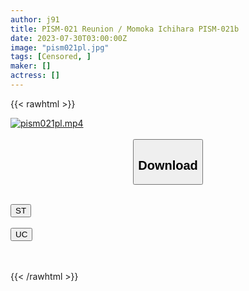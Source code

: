 ```yaml
---
author: j91
title: PISM-021 Reunion / Momoka Ichihara PISM-021b
date: 2023-07-30T03:00:00Z
image: "pism021pl.jpg"
tags: [Censored, ]
maker: []
actress: []
---
```



{{< rawhtml >}}

<div class="video" data-videoid="Oxaw2mKlbJCZ4em">
    <a href="javascript:;">
        <img src="https://my.j91.asia/posts/pism021pl/pism021pl.jpg" width="WIDTH" height="HEIGHT" alt="pism021pl.mp4" loading="lazy">
    </a>
</div>

<script type="text/javascript" src="https://j91.asia/asset/on-demand-st.js"></script>

<br>
  <link rel="stylesheet" href="https://j91.asia/asset/bs5.css">
  
  <center>
  <button class="btn btn-primary" type="button" data-bs-toggle="collapse" data-bs-target=".multi-collapse" aria-expanded="false" aria-controls="multiCollapseExample1 multiCollapseExample2"><h2>Download</h2></button></center>
</p>
<div class="row">
  <div class="col">
    <div class="collapse multi-collapse" id="multiCollapseExample1">
      <div class="card card-body">
	      	      <br>
<div class="buttons">  
<a href="https://streamtape.to/v/Oxaw2mKlbJCZ4em"><button class="btn-hover color-3"><i class="fa fa-download"></i> ST</button></a></div>
    </div>
  </div>
</div>
  <div class="col">
    <div class="collapse multi-collapse" id="multiCollapseExample2">
      <div class="card card-body">
	      <br>
<div class="buttons">
    <a href="https://userscloud.com/r1puvezrm2yg"><button class="btn-hover color-9"><i class="fa fa-download"></i> UC</button></a></div>
<br><br>
      </div>
    </div>
  </div>
</div>

{{< /rawhtml >}}